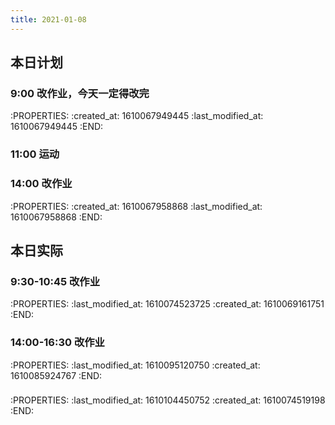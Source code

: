 ```yaml
---
title: 2021-01-08
---
```


## 本日计划
### 9:00 改作业，今天一定得改完
:PROPERTIES:
:created_at: 1610067949445
:last_modified_at: 1610067949445
:END:
### 11:00 运动
### 14:00 改作业
:PROPERTIES:
:created_at: 1610067958868
:last_modified_at: 1610067958868
:END:
## 本日实际
### 9:30-10:45 改作业
:PROPERTIES:
:last_modified_at: 1610074523725
:created_at: 1610069161751
:END:
### 14:00-16:30 改作业
:PROPERTIES:
:last_modified_at: 1610095120750
:created_at: 1610085924767
:END:
###
:PROPERTIES:
:last_modified_at: 1610104450752
:created_at: 1610074519198
:END:
